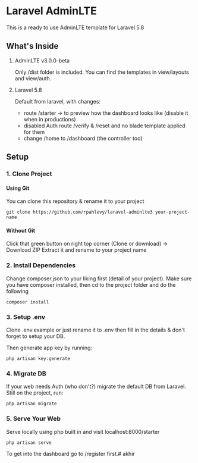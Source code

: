 # Laravel AdminLTE

This is a ready to use AdminLTE template for Laravel 5.8

## What's Inside

1. AdminLTE v3.0.0-beta

    Only /dist folder is included. You can find the templates in view/layouts and view/auth.

2. Laravel 5.8

    Default from laravel, with changes:

    - route /starter -> to preview how the dashboard looks like (disable it when in productions)
    - disabled Auth route /verify & /reset and no blade template applied for them
    - change /home to /dashboard (the controller too)

## Setup

### 1. Clone Project

#### Using Git

You can clone this repository & rename it to your project

````
git clone https://github.com/rpahlevy/laravel-adminlte3 your-project-name
````

#### Without Git

Click that green button on right top corner (Clone or download) -> Download ZIP
Extract it and rename to your project name

### 2. Install Dependencies

Change composer.json to your liking first (detail of your project). Make sure you have composer installed, then cd to the project folder and do the following

````
composer install
````

### 3. Setup .env

Clone .env.example or just rename it to .env then fill in the details & don't forget to setup your DB.

Then generate app key by running:

````
php artisan key:generate
````

### 4. Migrate DB

If your web needs Auth (who don't?) migrate the default DB from Laravel. Still on the project, run:

````
php artisan migrate
````

### 5. Serve Your Web

Serve locally using php built in and visit localhost:8000/starter

````
php artisan serve
````

To get into the dashboard go to /register first.# akhir
